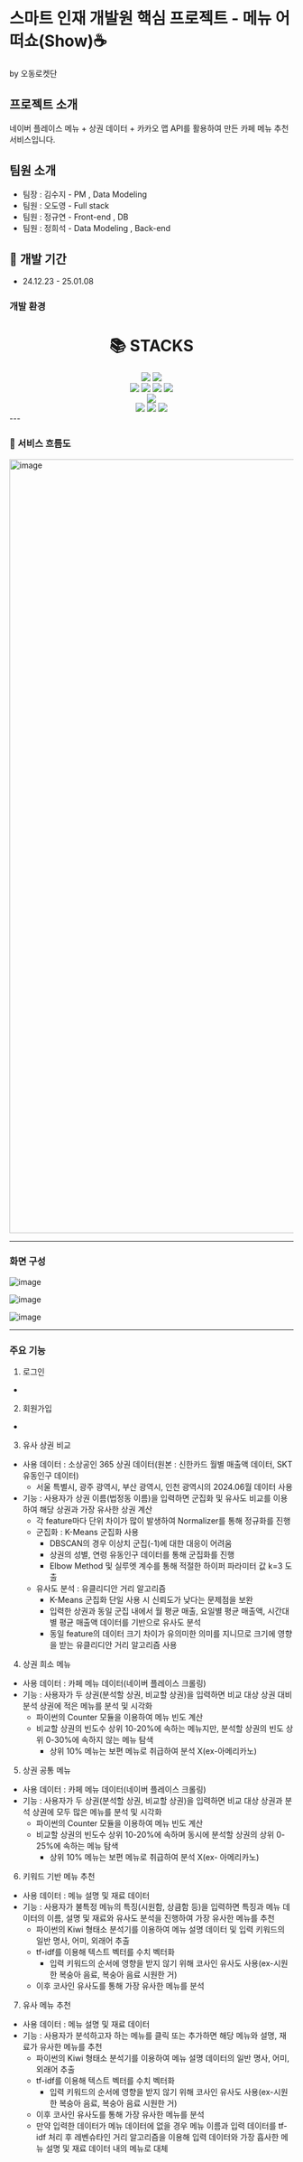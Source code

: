 # 스마트 인재 개발원 핵심 프로젝트 - 메뉴 어떠쇼(Show)☕️
by 오동로켓단

## 프로젝트 소개
네이버 플레이스 메뉴 + 상권 데이터 + 카카오 맵 API를 활용하여 만든 카페 메뉴 추천 서비스입니다.

## 팀원 소개
- 팀장 : 김수지 - PM , Data Modeling
- 팀원 : 오도영 - Full stack
- 팀원 : 정규연 - Front-end , DB
- 팀원 : 정희석 - Data Modeling , Back-end
  
## 📅 개발 기간
- 24.12.23 - 25.01.08

### 개발 환경
<div align=center><h1>📚 STACKS</h1></div>

<div align=center> 
  <img src="https://img.shields.io/badge/java-007396?style=for-the-badge&logo=java&logoColor=white"> 
  <img src="https://img.shields.io/badge/python-3776AB?style=for-the-badge&logo=python&logoColor=white"> 
  <br>
  
  <img src="https://img.shields.io/badge/html5-E34F26?style=for-the-badge&logo=html5&logoColor=white"> 
  <img src="https://img.shields.io/badge/css-1572B6?style=for-the-badge&logo=css3&logoColor=white"> 
  <img src="https://img.shields.io/badge/javascript-F7DF1E?style=for-the-badge&logo=javascript&logoColor=black"> 
  <img src="https://img.shields.io/badge/jquery-0769AD?style=for-the-badge&logo=jquery&logoColor=white">
  <br>

  <img src="https://img.shields.io/badge/mysql-4479A1?style=for-the-badge&logo=mysql&logoColor=white"> 
  <br>
  
  <img src="https://img.shields.io/badge/spring-6DB33F?style=for-the-badge&logo=spring&logoColor=white"> 
  <img src="https://img.shields.io/badge/flask-000000?style=for-the-badge&logo=flask&logoColor=white">
  <img src="https://img.shields.io/badge/github-181717?style=for-the-badge&logo=github&logoColor=white">


</div>
---


### 📌 서비스 흐름도
<img width="1371" alt="image" src="https://github.com/user-attachments/assets/3488192d-7715-4b26-9193-872a7293ebce" />

---

### 화면 구성
![image](https://github.com/user-attachments/assets/ee11f59c-f17f-4e6c-aa97-8ba43d63bdc2)

![image](https://github.com/user-attachments/assets/6a434207-6382-4fa4-9b6a-e4cb2b2c2e73)

![image](https://github.com/user-attachments/assets/892bee47-84f5-424e-807f-810ea03e9cf0)


---
### 주요 기능
1. 로그인
- 

2. 회원가입
- 

3. 유사 상권 비교
- 사용 데이터 : 소상공인 365 상권 데이터(원본 : 신한카드 월별 매출액 데이터, SKT 유동인구 데이터)
  - 서울 특별시, 광주 광역시, 부산 광역시, 인천 광역시의 2024.06월 데이터 사용
- 기능 : 사용자가 상권 이름(법정동 이름)을 입력하면 군집화 및 유사도 비교를 이용하여 해당 상권과 가장 유사한 상권 계산
  - 각 feature마다 단위 차이가 많이 발생하여 Normalizer를 통해 정규화를 진행
  - 군집화 : K-Means 군집화 사용
    - DBSCAN의 경우 이상치 군집(-1)에 대한 대응이 어려움
    - 상권의 성별, 연령 유동인구 데이터를 통해 군집화를 진행
    - Elbow Method 및 실루엣 계수를 통해 적절한 하이퍼 파라미터 값 k=3 도출
  - 유사도 분석 : 유클리디안 거리 알고리즘
    - K-Means 군집화 단일 사용 시 신뢰도가 낮다는 문제점을 보완
    - 입력한 상권과 동일 군집 내에서 월 평균 매출, 요일별 평균 매출액, 시간대 별 평균 매출액 데이터를 기반으로 유사도 분석
    - 동일 feature의 데이터 크기 차이가 유의미한 의미를 지니므로 크기에 영향을 받는 유클리디안 거리 알고리즘 사용

4. 상권 희소 메뉴
- 사용 데이터 : 카페 메뉴 데이터(네이버 플레이스 크롤링)
- 기능 : 사용자가 두 상권(분석할 상권, 비교할 상권)을 입력하면 비교 대상 상권 대비 분석 상권에 적은 메뉴를 분석 및 시각화
  - 파이썬의 Counter 모듈을 이용하여 메뉴 빈도 계산
  - 비교할 상권의 빈도수 상위 10-20%에 속하는 메뉴지만, 분석할 상권의 빈도 상위 0-30%에 속하지 않는 메뉴 탐색
    - 상위 10% 메뉴는 보편 메뉴로 취급하여 분석 X(ex-아메리카노)

5. 상권 공통 메뉴
- 사용 데이터 : 카페 메뉴 데이터(네이버 플레이스 크롤링)
- 기능 : 사용자가 두 상권(분석할 상권, 비교할 상권)을 입력하면 비교 대상 상권과 분석 상권에 모두 많은 메뉴를 분석 및 시각화
  - 파이썬의 Counter 모듈을 이용하여 메뉴 빈도 계산
  - 비교할 상권의 빈도수 상위 10-20%에 속하며 동시에 분석할 상권의 상위 0-25%에 속하는 메뉴 탐색
    - 상위 10% 메뉴는 보편 메뉴로 취급하여 분석 X(ex- 아메리카노)

6. 키워드 기반 메뉴 추천
- 사용 데이터 : 메뉴 설명 및 재료 데이터
- 기능 : 사용자가 불특정 메뉴의 특징(시원함, 상큼함 등)을 입력하면 특징과 메뉴 데이터의 이름, 설명 및 재료와 유사도 분석을 진행하여 가장 유사한 메뉴를 추천
  - 파이썬의 Kiwi 형태소 분석기를 이용하여 메뉴 설명 데이터 및 입력 키워드의 일반 명사, 어미, 외래어 추출
  - tf-idf를 이용해 텍스트 벡터를 수치 벡터화
    - 입력 키워드의 순서에 영향을 받지 않기 위해 코사인 유사도 사용(ex-시원한 복숭아 음료, 복숭아 음료 시원한 거)
  - 이후 코사인 유사도를 통해 가장 유사한 메뉴를 분석

7. 유사 메뉴 추천
- 사용 데이터 : 메뉴 설명 및 재료 데이터
- 기능 : 사용자가 분석하고자 하는 메뉴를 클릭 또는 추가하면 해당 메뉴와 설명, 재료가 유사한 메뉴를 추천
  - 파이썬의 Kiwi 형태소 분석기를 이용하여 메뉴 설명 데이터의 일반 명사, 어미, 외래어 추출
  - tf-idf를 이용해 텍스트 벡터를 수치 벡터화
    - 입력 키워드의 순서에 영향을 받지 않기 위해 코사인 유사도 사용(ex-시원한 복숭아 음료, 복숭아 음료 시원한 거)
  - 이후 코사인 유사도를 통해 가장 유사한 메뉴를 분석
  - 만약 입력한 데이터가 메뉴 데이터에 없을 경우 메뉴 이름과 입력 데이터를 tf-idf 처리 후 레벤슈타인 거리 알고리즘을 이용해 입력 데이터와 가장 흡사한 메뉴 설명 및 재료 데이터 내의 메뉴로 대체




